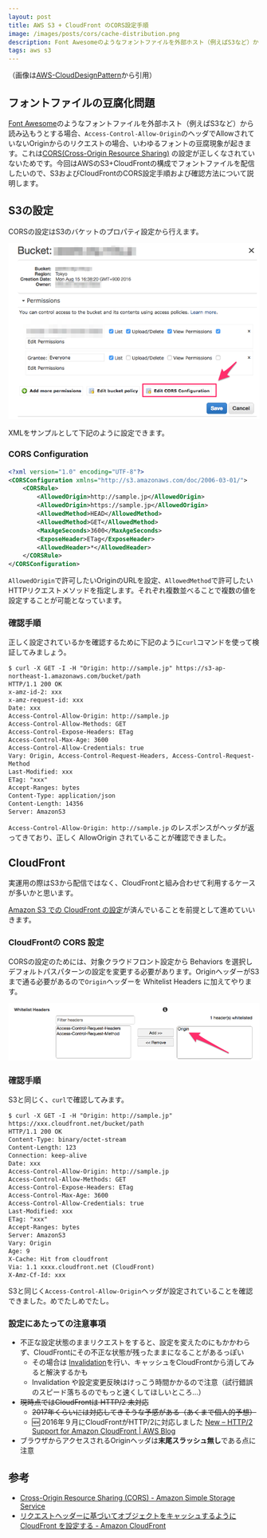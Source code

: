 ```yaml
---
layout: post
title: AWS S3 + CloudFront のCORS設定手順
image: /images/posts/cors/cache-distribution.png
description: Font Awesomeのようなフォントファイルを外部ホスト（例えばS3など）から読み込もうとする場合、Access-Control-Allow-OriginのヘッダでAllowされていないOriginからのリクエストの場合いわゆるフォントの豆腐現象が起きる。これはCORS(Cross-Origin Resource Sharing) の設定が正しくなされていないためだ。今回はAWSのS3+CloudFrontの構成でフォントファイルを配信したいので、S3およびCloudFrontのCORS設定手順および確認方法について説明する。
tags: aws s3
---
```


（画像は[AWS-CloudDesignPattern](http://aws.clouddesignpattern.org/index.php/CDP:Cache_Distribution%E3%83%91%E3%82%BF%E3%83%BC%E3%83%B3)から引用）

## フォントファイルの豆腐化問題

[Font Awesome](http://fontawesome.io/)のようなフォントファイルを外部ホスト（例えばS3など）から読み込もうとする場合、`Access-Control-Allow-Origin`のヘッダでAllowされていないOriginからのリクエストの場合、いわゆるフォントの豆腐現象が起きます。これは[CORS(Cross-Origin Resource Sharing)](https://developer.mozilla.org/ja/docs/Web/HTTP/HTTP_access_control)
の設定が正しくなされていないためです。今回はAWSのS3+CloudFrontの構成でフォントファイルを配信したいので、S3およびCloudFrontのCORS設定手順および確認方法について説明します。

## S3の設定

CORSの設定はS3のバケットのプロパティ設定から行えます。

![s3 bucket property](/images/posts/cors/s3.png)

XMLをサンプルとして下記のように設定できます。

### CORS Configuration

```xml
<?xml version="1.0" encoding="UTF-8"?>
<CORSConfiguration xmlns="http://s3.amazonaws.com/doc/2006-03-01/">
    <CORSRule>
        <AllowedOrigin>http://sample.jp</AllowedOrigin>
        <AllowedOrigin>https://sample.jp</AllowedOrigin>
        <AllowedMethod>HEAD</AllowedMethod>
        <AllowedMethod>GET</AllowedMethod>
        <MaxAgeSeconds>3600</MaxAgeSeconds>
        <ExposeHeader>ETag</ExposeHeader>
        <AllowedHeader>*</AllowedHeader>
    </CORSRule>
</CORSConfiguration>
```

`AllowedOrigin`で許可したいOriginのURLを設定、`AllowedMethod`で許可したいHTTPリクエストメソッドを指定します。それぞれ複数並べることで複数の値を設定することが可能となっています。

### 確認手順

正しく設定されているかを確認するために下記のように`curl`コマンドを使って検証してみましょう。

```
$ curl -X GET -I -H "Origin: http://sample.jp" https://s3-ap-northeast-1.amazonaws.com/bucket/path
HTTP/1.1 200 OK
x-amz-id-2: xxx
x-amz-request-id: xxx
Date: xxx
Access-Control-Allow-Origin: http://sample.jp
Access-Control-Allow-Methods: GET
Access-Control-Expose-Headers: ETag
Access-Control-Max-Age: 3600
Access-Control-Allow-Credentials: true
Vary: Origin, Access-Control-Request-Headers, Access-Control-Request-Method
Last-Modified: xxx
ETag: "xxx"
Accept-Ranges: bytes
Content-Type: application/json
Content-Length: 14356
Server: AmazonS3
```

`Access-Control-Allow-Origin: http://sample.jp` のレスポンスがヘッダが返ってきており、正しく AllowOrigin されていることが確認できました。

## CloudFront

実運用の際はS3から配信ではなく、CloudFrontと組み合わせて利用するケースが多いかと思います。

[Amazon S3 での CloudFront  の設定](http://docs.aws.amazon.com/ja_jp/AmazonCloudFront/latest/DeveloperGuide/MigrateS3ToCloudFront.html)が済んでいることを前提として進めていいきます。

### CloudFrontの CORS 設定

CORSの設定のためには、対象クラウドフロント設定から Behaviors を選択しデフォルトパスパターンの設定を変更する必要があります。OriginヘッダーがS3まで通る必要があるので`Origin`ヘッダーを Whitelist Headers に加えてやります。

![](/images/posts/cors/cloudfront.png)

### 確認手順

S3と同じく、`curl`で確認してみます。

```
$ curl -X GET -I -H "Origin: http://sample.jp"  https://xxx.cloudfront.net/bucket/path
HTTP/1.1 200 OK
Content-Type: binary/octet-stream
Content-Length: 123
Connection: keep-alive
Date: xxx
Access-Control-Allow-Origin: http://sample.jp
Access-Control-Allow-Methods: GET
Access-Control-Expose-Headers: ETag
Access-Control-Max-Age: 3600
Access-Control-Allow-Credentials: true
Last-Modified: xxx
ETag: "xxx"
Accept-Ranges: bytes
Server: AmazonS3
Vary: Origin
Age: 9
X-Cache: Hit from cloudfront
Via: 1.1 xxxx.cloudfront.net (CloudFront)
X-Amz-Cf-Id: xxx
```

S3と同じく`Access-Control-Allow-Origin`ヘッダが設定されていることを確認できました。めでたしめでたし。

### 設定にあたっての注意事項

* 不正な設定状態のままリクエストをすると、設定を変えたのにもかかわらず、CloudFrontにその不正な状態が残ったままになることがあるっぽい
  * その場合は [Invalidation](http://docs.aws.amazon.com/ja_jp/AmazonCloudFront/latest/DeveloperGuide/Invalidation.html)を行い、キャッシュをCloudFrontから消してみると解決するかも
  * Invalidation や設定変更反映はけっこう時間かかるので注意（試行錯誤のスピード落ちるのでもっと速くしてほしいところ...）
* ~~現時点ではCloudFrontは HTTP/2 未対応~~
  * ~~2017年くらいには対応してきそうな予感がある（あくまで個人的予想）~~
  * :new: 2016年９月にCloudFrontがHTTP/2に対応しました [New – HTTP/2 Support for Amazon CloudFront \| AWS Blog](https://aws.amazon.com/blogs/aws/new-http2-support-for-cloudfront/)
* ブラウザからアクセスされるOriginヘッダは**末尾スラッシュ無し**である点に注意

## 参考

- [Cross-Origin Resource Sharing (CORS) - Amazon Simple Storage Service](https://docs.aws.amazon.com/ja_jp/AmazonS3/latest/dev/cors.html)
- [リクエストヘッダーに基づいてオブジェクトをキャッシュするように CloudFront を設定する - Amazon CloudFront](http://docs.aws.amazon.com/ja_jp/AmazonCloudFront/latest/DeveloperGuide/header-caching.html#header-caching-web-cors)
